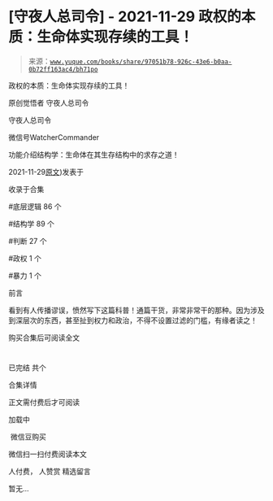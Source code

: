 # [守夜人总司令] - 2021-11-29 政权的本质：生命体实现存续的工具！

> 来源：[`www.yuque.com/books/share/97051b78-926c-43e6-b0aa-0b72ff163ac4/bh71po`](https://www.yuque.com/books/share/97051b78-926c-43e6-b0aa-0b72ff163ac4/bh71po)



政权的本质：生命体实现存续的工具！ 

原创觉悟者 守夜人总司令 

守夜人总司令 

微信号WatcherCommander 

功能介绍结构学：生命体在其生存结构中的求存之道！ 

2021-11-29[原文](https://mp.weixin.qq.com/s?__biz=MzAxNDk1NjI2Mw==&mid=2247487554&idx=1&sn=df20affabcac7b2df7d871c27735ed1e&chksm=9b8a33caacfdbadc411427ed1ab7cdbde4c133aae2bc35242a5c913540dd3bf497640e526194#rd))发表于 

收录于合集 

#底层逻辑 86 个 

#结构学 89 个 

#判断 27 个 

#政权 1 个 

#暴力 1 个 

前言 

看到有人传播谬误，愤然写下这篇科普！通篇干货，非常非常干的那种。因为涉及到深层次的东西，甚至扯到权力和政治，不得不设置过滤的门槛，有缘者读之！ 

购买合集后可阅读全文 

# 

已完结 共个 

合集详情 

正文需付费后才可阅读 

加载中 

 微信豆购买 

微信扫一扫付费阅读本文 

人付费， 人赞赏 <ne-h3 id="CZLrz" data-lake-id="CZLrz"><ne-heading-ext><ne-heading-anchor></ne-heading-anchor><ne-heading-fold></ne-heading-fold></ne-heading-ext><ne-heading-content>精选留言</ne-heading-content></ne-h3> 

暂无...